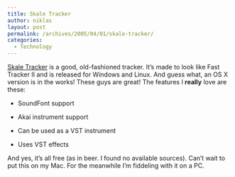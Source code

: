 ```yaml
---
title: Skale Tracker
author: niklas
layout: post
permalink: /archives/2005/04/01/skale-tracker/
categories:
  - Technology
---
```

<!--more-->

[Skale Tracker][1] is a good, old-fashioned tracker. It&#8217;s made to look like Fast Tracker II and is released for Windows and Linux. And guess what, an OS X version is in the works! These guys are great! The features I **really** love are these: 

- SoundFont support  
  
- Akai instrument support  
  
- Can be used as a VST instrument  
  
- Uses VST effects  
  
And yes, it&#8217;s all free (as in beer. I found no available sources). Can&#8217;t wait to put this on my Mac. For the meanwhile I&#8217;m fiddeling with it on a PC.

 [1]: http://www.skale.org/